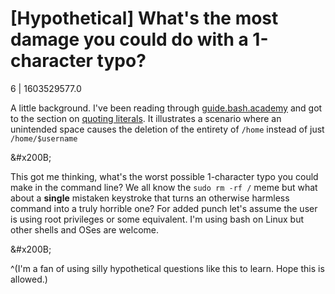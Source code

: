 # [Hypothetical] What's the most damage you could do with a 1-character typo?

6 | 1603529577.0

A little background. I've been reading through [guide.bash.academy](https://guide.bash.academy) and got to the section on [quoting literals](https://guide.bash.academy/commands/?=Command_arguments_and_quoting_literals#a3.3.0_4). It illustrates a scenario where an unintended space causes the deletion of the entirety of `/home` instead of just `/home/$username`

&amp;#x200B;

This got me thinking, what's the worst possible 1-character typo you could make in the command line?  We all know the `sudo rm -rf /` meme but what about a **single** mistaken keystroke that turns an otherwise harmless command into a truly horrible one? For added punch let's assume the user is using root privileges or some equivalent. I'm using bash on Linux but other shells and OSes are welcome.

&amp;#x200B;

^(I'm a fan of using silly hypothetical questions like this to learn. Hope this is allowed.)